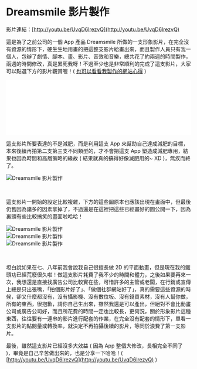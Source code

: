 # Dreamsmile 影片製作 

影片連結：[http://youtu.be/UvqD6lrezvQ](http://youtu.be/UvqD6lrezvQ)  

這是為了之前公司的一個 App 產品 Dreamsmile 所做的一支形象影片，在完全沒有資源的情形下，硬生生地用畫的把這整支影片給畫出來，而且製作人員只有我一個人，包辦了劇情、腳本、畫、影片、音效和音樂，總共花了約兩週的時間製作，兩週的時間修改，真是累死我呀！不過至少也是非常順利的完成了這支影片，大家可以點選下方的影片觀賞喔！( [也可以看看我製作的網站心得](http://www.oxxostudio.tw/articles/201406/dreamsmile-web.html) )

<iframe src="//www.youtube.com/embed/UvqD6lrezvQ" frameborder="0" allowfullscreen style="width:100%;"></iframe>

這支影片所要表達的不是減肥，而是利用這支 App 來幫助自己達成減肥的目標，本來後續再拍第二支第三支不同類型的，才不會把這支 App 塑造成減肥專用，結果也因為時間和高層策略的緣故 ( 結果就真的搞得好像減肥用的~ XD )，無疾而終了。

![Dreamsmile 影片製作](/img/articles/201406/20140607_2_02.gif)  

<br/>

這支影片一開始的設定比較複雜，下方的這些圖原本也應該出現在畫面中，但最後仍舊因為諸多的因素拿掉了，不過還是在這裡把這些已經畫好的圖公開一下，因為裏頭有些比較搞笑的畫面啦哈哈！

![Dreamsmile 影片製作](/img/articles/201406/20140607_2_05.png)  
![Dreamsmile 影片製作](/img/articles/201406/20140607_2_03.png)  
![Dreamsmile 影片製作](/img/articles/201406/20140607_2_04.png)  

<br/>

坦白說如果在七、八年前我會說我自己很擅長做 2D 的平面動畫，但是現在我的鐵頭功已經荒廢很久啦！做這支影片耗費了我不少的時間和體力，之後如果要再來一次，我想還是直接找廣告公司比較實在些，可惜許多的主管或老闆，在行銷或宣傳上總是只出張嘴，「拍個影片好了」、「做個社群網站好了」，真的需要這些資源的時候，卻又什麼都沒有，沒有攝影機、沒有數位板、沒有錢買素材，沒有人幫你做，所有的東西，很抱歉，請你自己生出來，雖然我還是可以產出，但絕對不會比動畫公司或廣告公司好，而且所花費的時間一定也比較長，更何況，關於形象影片這種東西，往往要有一連串的影片進行配套的作業，在完全沒有配套的情形下，單看一支影片的點閱量或轉換率，就決定不再拍攝後續的影片，等同於浪費了第一支影片。

最後，雖然這支影片已經沒多大效益 ( 因為 App 整個大修改，長相完全不同了 )，畢竟是自己辛苦做出來的，也是分享一下哈哈！( [http://youtu.be/UvqD6lrezvQ](http://youtu.be/UvqD6lrezvQ) )
